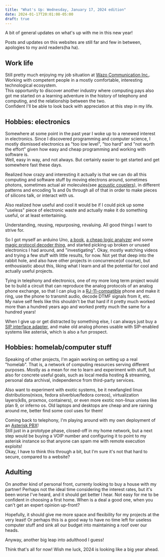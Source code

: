 ```yaml
---
title: "What's Up: Wednesday, January 17, 2024 edition"
date: 2024-01-17T20:01:08-05:00
draft: true
---
```

A bit of general updates on what's up with me in this new year!

Posts and updates on this websites are still far and few in between, apologies to my avid readers(ha ha).

## Work life

Still pretty much enjoying my job situation at [Wazo Communication Inc.](https://wazo.io).  
Working with competent people in a mostly comfortable, interesting technological ecosystem.  
This opportunity to discover another industry where computing pays also got me started on a learning adventure in the history of telephony and computing, and the relationship between the two.  
Confident I'll be able to look back with appreciation at this step in my life.

## Hobbies: electronics

Somewhere at some point in the past year I woke up to a renewed interest in electronics.
Since I discovered programming and computer science, I mostly dismissed electronics as "too low level", "too hard" and "not worth the effort" given how easy and cheap programming and working with software is.  
Well, easy in way, and not always. But certainly easier to get started and get somewhere fast these days.

Realized how crazy and interesting it actually is that we can do all this computing and software stuff by moving electrons around, sometimes photons, sometimes actual air molecules(see [acoustic couplers](https://en.wikipedia.org/wiki/Acoustic_coupler)), in different patterns and encoding 1s and 0s through all of that in order to make pieces of silicons talk, or interact with us.

Also realized how useful and cool it would be if I could pick up some "useless" piece of electronic waste and actually make it do something useful, or at least entertaining.

Understanding, reusing, repurposing, revaluing. All good things I want to strive for.

So I got myself an arduino Uno, [a book](http://www.handmadeelectronicmusic.com/index.htm), [a cheap logic analyzer](https://www.sparkfun.com/products/18627) and some [magic protocol decoder thing](http://dangerousprototypes.com/docs/Bus_Pirate),
and started picking up broken or unused electronics I had around, and "investigating".
Okay, mostly watching videos and trying a few stuff with little results, for now.
Not yet that deep into the rabbit hole, and also have other projects in concurrence(of course), but enthousiastic about this, liking what I learn and all the potential for cool and actually useful projects.

Tying in telephony and electronics, one of my more long term project would be to build a circuit that can reproduce the analog protocols of an analog phone exchange, so that I can plug in a [RJ-11-compatible](https://en.wikipedia.org/wiki/Registered_jack#RJ11,_RJ14,_RJ25_wiring) phone and make it ring, use the phone to transmit audio, decode DTMF signals from it, etc.  
My naive self feels like this shouldn't be that hard if it pretty much worked more than a hundred years ago and worked pretty much the same for a hundred years!  

When I give up or get distracted by something else, I can always just buy a [SIP interface adapter](https://en.wikipedia.org/wiki/Analog_telephone_adapter), and make old analog phones usable with SIP-enabled systems like asterisk, which is also a fun prospect.

## Hobbies: homelab/computer stuff

Speaking of other projects, I'm again working on setting up a real "homelab". That is, a network of computing resources serving different purposes. Mostly as a mean for me to learn and experiment with stuff, but also for concrete useful goals, such as local media hosting & streaming, personal data archival, independence from third-party services.  

Also want to experiment with exotic systems, be it newfangled linux distributions(nixos, fedora silverblue/fedora coreos), virtualization layers(k8s, proxmox, containers), or even more exotic non-linux unixes like plan 9, or inferno os.
Old laptops and desktops are cheap and are raining around me, better find some cool uses for them!

Coming back to telephony, I'm playing around with my own deployment of an [Asterisk PBX](https://www.asterisk.org/)!  
Still just in a prototype phase, closed-off in my home network, but a next step would be buying a VOIP number and configuring it to point to my asterisk instance so that anyone can spam me with remote execution exploits!  
Okay, I have to think this through a bit, but I'm sure it's not that hard to secure, compared to a website?

## Adulting

On another kind of personal front, currenty looking to buy a house with my partner!
Perhaps not the ideal time considering the interest rates, but it's been worse I've heard, and it should get better I hear.
Not easy for me to be confident in choosing a first home. When is a deal a good one, when you can't get an expert opinion up-front?

Hopefully, it should give me more space and flexibility for my projects at the very least! Or perhaps this is a good way to have no time left for useless computer stuff and sink all our budget into maintaining a roof over our heads.

Anyway, another big leap into adulthood I guess!


Think that's all for now!
Wish me luck, 2024 is looking like a big year ahead.
